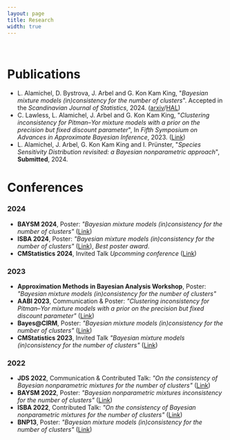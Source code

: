 ```yaml
---
layout: page
title: Research
width: true
---
```


<br> 
 
# Publications
- L. Alamichel, D. Bystrova, J. Arbel and G. Kon Kam King, "*Bayesian mixture models (in)consistency for the number of clusters*". Accepted in the *Scandinavian Journal of Statistics*, 2024. ([arxiv](https://arxiv.org/abs/2210.14201)/[HAL](https://inria.hal.science/hal-03866434)) 
- C. Lawless, L. Alamichel, J. Arbel and G. Kon Kam King, "*Clustering inconsistency for Pitman–Yor mixture models with a prior on the precision but fixed discount parameter*", In *Fifth Symposium on Advances in Approximate Bayesian Inference*, 2023. ([Link](https://openreview.net/forum?id=r9CvCsfkfPW))
- L. Alamichel, J. Arbel, G. Kon Kam King and I. Prünster, "*Species Sensitivity Distribution revisited: a Bayesian nonparametric approach*", **Submitted**, 2024.


# Conferences 
### 2024
- **BAYSM 2024**, Poster: *"Bayesian mixture models (in)consistency for the number of clusters"* ([Link](https://events.stat.uconn.edu/BAYSM2024/))
- **ISBA 2024**, Poster: *"Bayesian mixture models (in)consistency for the number of clusters"* ([Link](https://www.unive.it/web/en/2208/home)), *Best poster award*.
- **CMStatistics 2024**, Invited Talk *Upcomming conference* ([Link](https://www.cmstatistics.org/CMStatistics2024/))

### 2023
- **Approximation Methods in Bayesian Analysis Workshop**, Poster: *"Bayesian mixture models (in)consistency for the number of clusters"*
- **AABI 2023**, Communication & Poster: *"Clustering inconsistency for Pitman–Yor mixture models with a prior on the precision but fixed discount parameter"* ([Link](http://approximateinference.org/))
- **Bayes@CIRM**, Poster: *"Bayesian mixture models (in)consistency for the number of clusters"* ([Link](https://bayesatcirm.github.io/2023/))
- **CMStatistics 2023**, Invited Talk *"Bayesian mixture models (in)consistency for the number of clusters"* ([Link](https://www.cmstatistics.org/CMStatistics2023/))

### 2022
- **JDS 2022**, Communication & Contributed Talk: *"On the consistency of Bayesian nonparametric mixtures for the number of clusters"* ([Link](https://jds22.sciencesconf.org/))
- **BAYSM 2022**, Poster: *"Bayesian nonparametric mixtures inconsistency for the number of clusters"* ([Link](https://events.stat.uconn.edu/BAYSM2022/))
- **ISBA 2022**, Contributed Talk: *"On the consistency of Bayesian nonparametric mixtures for the number of clusters"* ([Link](https://isbawebmaster.github.io/ISBA2022/))
- **BNP13**, Poster: *"Bayesian mixture models (in)consistency for the number of clusters"* ([Link](https://midas.mat.uc.cl/bnp13/))
  
